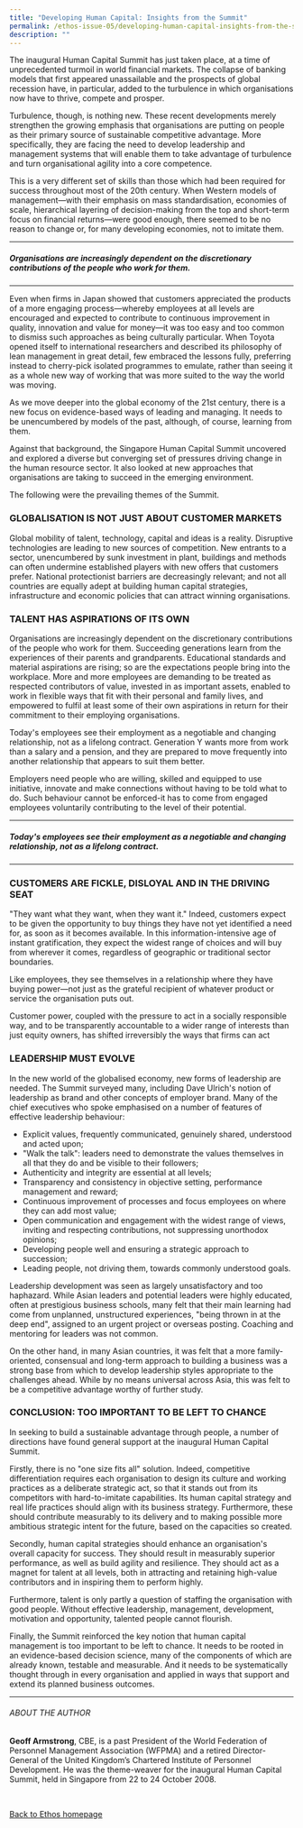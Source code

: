 ```yaml
---
title: "Developing Human Capital: Insights from the Summit"
permalink: /ethos-issue-05/developing-human-capital-insights-from-the-summit/
description: ""
---
```


<p>The inaugural Human Capital Summit has just taken place, at a time of unprecedented turmoil in world financial markets. The collapse of banking models that first appeared unassailable and the prospects of global recession have, in particular, added to the turbulence in which organisations now have to thrive, compete and prosper.</p>

<p>Turbulence, though, is nothing new. These recent developments merely strengthen the growing emphasis that organisations are putting on people as their primary source of sustainable competitive advantage. More specifically, they are facing the need to develop leadership and management systems that will enable them to take advantage of turbulence and turn organisational agility into a core competence.</p>

<p>This is a very different set of skills than those which had been required for success throughout most of the 20th century. When Western models of management—with their emphasis on mass standardisation, economies of scale, hierarchical layering of decision-making from the top and short-term focus on financial returns—were good enough, there seemed to be no reason to change or, for many developing economies, not to imitate them. </p>

<hr>

<h5><em>
Organisations are increasingly dependent on the discretionary contributions of the people who work for them.
</em></h5>

<hr>

<p>Even when firms in Japan showed that customers appreciated the products of a more engaging process—whereby employees at all levels are encouraged and expected to contribute to continuous improvement in quality, innovation and value for money—it was too easy and too common to dismiss such approaches as being culturally particular. When Toyota opened itself to international researchers and described its philosophy of lean management in great detail, few embraced the lessons fully, preferring instead to cherry-pick isolated programmes to emulate, rather than seeing it as a whole new way of working that was more suited to the way the world was moving.</p>

<p>As we move deeper into the global economy of the 21st century, there is a new focus on evidence-based ways of leading and managing. It needs to be unencumbered by models of the past, although, of course, learning from them.</p>

<p>Against that background, the Singapore Human Capital Summit uncovered and explored a diverse but converging set of pressures driving change in the human resource sector. It also looked at new approaches that organisations are taking to succeed in the emerging environment. </p>

<p>The following were the prevailing themes of the Summit.</p>

<h3>GLOBALISATION IS NOT JUST ABOUT CUSTOMER MARKETS</h3>

<p>Global mobility of talent, technology, capital and ideas is a reality. Disruptive technologies are leading to new sources of competition. New entrants to a sector, unencumbered by sunk investment in plant, buildings and methods can often undermine established players with new offers that customers prefer. National protectionist barriers are decreasingly relevant; and not all countries are equally adept at building human capital strategies, infrastructure and economic policies that can attract winning organisations.</p>

<h3>TALENT HAS ASPIRATIONS OF ITS OWN</h3>

<p>Organisations are increasingly dependent on the discretionary contributions of the people who work for them. Succeeding generations learn from the experiences of their parents and grandparents. Educational standards and material aspirations are rising; so are the expectations people bring into the workplace. More and more employees are demanding to be treated as respected contributors of value, invested in as important assets, enabled to work in flexible ways that fit with their personal and family lives, and empowered to fulfil at least some of their own aspirations in return for their commitment to their employing organisations. </p>

<p>Today's employees see their employment as a negotiable and changing relationship, not as a lifelong contract. Generation Y wants more from work than a salary and a pension, and they are prepared to move frequently into another relationship that appears to suit them better.</p>

<p>Employers need people who are willing, skilled and equipped to use initiative, innovate and make connections without having to be told what to do. Such behaviour cannot be enforced-it has to come from engaged employees voluntarily contributing to the level of their potential.</p>

<hr>

<h5><em>
Today's employees see their employment as a negotiable and changing relationship, not as a lifelong contract.
</em></h5>

<hr>

<h3>CUSTOMERS ARE FICKLE, DISLOYAL AND IN THE DRIVING SEAT</h3>

<p>"They want what they want, when they want it." Indeed, customers expect to be given the opportunity to buy things they have not yet identified a need for, as soon as it becomes available. In this information-intensive age of instant gratification, they expect the widest range of choices and will buy from wherever it comes, regardless of geographic or traditional sector boundaries.</p>

<p>Like employees, they see themselves in a relationship where they have buying power—not just as the grateful recipient of whatever product or service the organisation puts out.</p>

<p>Customer power, coupled with the pressure to act in a socially responsible way, and to be transparently accountable to a wider range of interests than just equity owners, has shifted irreversibly the ways that firms can act</p>

<h3>LEADERSHIP MUST EVOLVE</h3>

<p>In the new world of the globalised economy, new forms of leadership are needed. The Summit surveyed many, including Dave Ulrich's notion of leadership as brand and other concepts of employer brand. Many of the chief executives who spoke emphasised on a number of features of effective leadership behaviour: </p>

<ul>
<li>Explicit values, frequently communicated, genuinely shared, understood and acted upon;</li>
<li>"Walk the talk": leaders need to demonstrate the values themselves in all that they do and be visible to their followers;</li>
<li>Authenticity and integrity are essential at all levels;</li>
<li>Transparency and consistency in objective setting, performance management and reward;</li>
<li>Continuous improvement of processes and focus employees on where they can add most value;</li>
<li>Open communication and engagement with the widest range of views, inviting and respecting contributions, not suppressing unorthodox opinions;</li>
<li>Developing people well and ensuring a strategic approach to succession;</li>
<li>Leading people, not driving them, towards commonly understood goals.</li>
</ul>

<p>Leadership development was seen as largely unsatisfactory and too haphazard. While Asian leaders and potential leaders were highly educated, often at prestigious business schools, many felt that their main learning had come from unplanned, unstructured experiences, "being thrown in at the deep end", assigned to an urgent project or overseas posting. Coaching and mentoring for leaders was not common.
</p>

<p>On the other hand, in many Asian countries, it was felt that a more family-oriented, consensual and long-term approach to building a business was a strong base from which to develop leadership styles appropriate to the challenges ahead. While by no means universal across Asia, this was felt to be a competitive advantage worthy of further study.</p>

<h3>CONCLUSION: TOO IMPORTANT TO BE LEFT TO CHANCE</h3>

<p>In seeking to build a sustainable advantage through people, a number of directions have found general support at the inaugural Human Capital Summit. </p>

<p>Firstly, there is no "one size fits all" solution. Indeed, competitive differentiation requires each organisation to design its culture and working practices as a deliberate strategic act, so that it stands out from its competitors with hard-to-imitate capabilities. Its human capital strategy and real life practices should align with its business strategy. Furthermore, these should contribute measurably to its delivery and to making possible more ambitious strategic intent for the future, based on the capacities so created. </p>

<p>Secondly, human capital strategies should enhance an organisation's overall capacity for success. They should result in measurably superior performance, as well as build agility and resilience. They should act as a magnet for talent at all levels, both in attracting and retaining high-value contributors and in inspiring them to perform highly. </p>

<p>Furthermore, talent is only partly a question of staffing the organisation with good people. Without effective leadership, management, development, motivation and opportunity, talented people cannot flourish. </p>

<p>Finally, the Summit reinforced the key notion that human capital management is too important to be left to chance. It needs to be rooted in an evidence-based decision science, many of the components of which are already known, testable and measurable. And it needs to be systematically thought through in every organisation and applied in ways that support and extend its planned business outcomes. </p>

<hr>

<h6>ABOUT THE AUTHOR</h6>

<p class="small-text"><strong>Geoff Armstrong</strong>, CBE, is a past President of the World Federation of Personnel Management Association (WFPMA) and a retired Director-General of the United Kingdom’s Chartered Institute of Personnel Development. He was the theme-weaver for the inaugural Human Capital Summit, held in Singapore from 22 to 24 October 2008.</p>

<br>

<p><a href="../../ethos.html">Back to Ethos homepage</a></p>

